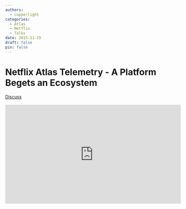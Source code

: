 ```yaml
---
authors:
  - copperlight
categories:
  - Atlas
  - Netflix
  - Talks
date: 2015-11-15
draft: false
pin: false
---
```


# Netflix Atlas Telemetry - A Platform Begets an Ecosystem

<div class="meta">
  <span class="discuss"><a class="github-button" href="https://github.com/copperlight/copperlight.github.io/issues" data-icon="octicon-issue-opened" aria-label="Discuss copperlight/copperlight.github.io on GitHub">Discuss</a></span>
</div><br/>

<div style="text-align: center;">
<iframe width="560" height="315" src="https://www.youtube.com/embed/cd-5ADtsTK4" frameborder="0" allowfullscreen></iframe>
</div>
